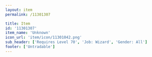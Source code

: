```yaml
---
layout: item
permalink: /11301307

title: Item
id: '11301307'
item_name: 'Unknown'
icon_url: 'item/icon/11301042.png'
sub_header: ['Requires Level 70', 'Job: Wizard', 'Gender: All']
footer: ['Untradable']
---
```

